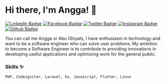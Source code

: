 # Hi there, I'm Angga!  👋

[![LinkedIn Badge](https://img.shields.io/badge/anggaprabes-informational?style=flat&logo=linkedin&logoColor=white&color=0D76A8)](https://www.linkedin.com/in/anggaprabes/)
[![Facebook Badge](https://img.shields.io/badge/anggaprabes-informational?style=flat&logo=facebook&logoColor=white&color=0D76A8)](https://facebook.com/anggaprabes)
[![Twitter Badge](https://img.shields.io/badge/abughiyaats-informational?style=flat&logo=twitter&logoColor=white&color=1CA2F1)](https://twitter.com/abughiyaats)
[![Instagram Badge](https://img.shields.io/badge/abughiyaats-informational?style=flat&logo=instagram&logoColor=white&color=eb3489)](https://instagram.com/abughiyaats)
[![Github Badge](https://img.shields.io/badge/abughiyats-informational?style=flat&logo=github&logoColor=white&color=343536)](https://github.com/abughiyats)

You can call me Angga or Abu Ghiyats, I have enthusiasm in technology and want to be a software engineer who can solve user problems. My ambition to become a Software Engineer is to contribute to providing innovations in developing useful applications and optimizing work for the general public.

### Skills ✨
```
PHP, Codeigniter, Laravel, Go, Javascript, Flutter, Linux
```

<!--
**abughiyats/abughiyats** is a ✨ _special_ ✨ repository because its `README.md` (this file) appears on your GitHub profile.

Here are some ideas to get you started:

- 🔭 I’m currently working on ...
- 🌱 I’m currently learning ...
- 👯 I’m looking to collaborate on ...
- 🤔 I’m looking for help with ...
- 💬 Ask me about ...
- 📫 How to reach me: ...
- 😄 Pronouns: ...
- ⚡ Fun fact: ...
-->
